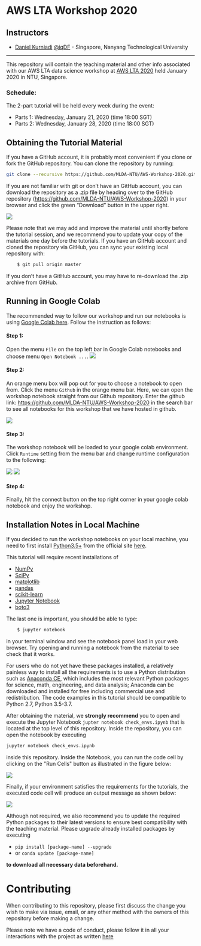 AWS LTA Workshop 2020
================================


Instructors
-----------

- [Daniel Kurniadi](https://www.linkedin.com/in/danielkur/)  [@iqDF](https://github.com/iqDF) - Singapore, Nanyang Technological University
---


This repository will contain the teaching material and other info associated with our AWS LTA data science workshop
at [AWS LTA 2020](https://github.com/MLDA-NTU) held January 2020 in NTU, Singapore.

### Schedule:

The 2-part tutorial will be held every week during the event:

- Parts 1: Wednesday, January 21, 2020 (time 18:00 SGT) 
- Parts 2: Wednesday, January 28, 2020 (time 18:00 SGT)


Obtaining the Tutorial Material
------------------


If you have a GitHub account, it is probably most convenient if you clone or
fork the GitHub repository. You can clone the repository by running:

```bash
git clone --recursive https://github.com/MLDA-NTU/AWS-Workshop-2020.git

```

 If you are not familiar with git or don’t have an
GitHub account, you can download the repository as a .zip file by heading over
to the GitHub repository (https://github.com/MLDA-NTU/AWS-Workshop-2020) in
your browser and click the green “Download” button in the upper right.

![](docs/assets/download-repo.png)

Please note that we may add and improve the material until shortly before the
tutorial session, and we recommend you to update your copy of the materials one
day before the tutorials. If you have an GitHub account and cloned the
repository via GitHub, you can sync your existing local repository with:

```bash
    $ git pull origin master
```

If you don’t have a GitHub account, you may have to re-download the .zip
archive from GitHub.


Running in Google Colab
------------------
The recommended way to follow our workshop and run our notebooks is using [Google Colab here](https://colab.research.google.com/). Follow the instruction as follows:

#### Step 1:
Open the menu `File` on the top left bar in Google Colab notebooks and choose menu `Open Notebook ...`.
![](docs/assets/gcolab1.png)

#### Step 2:
An orange menu box will pop out for you to choose a notebook to open from. Click the menu `Github` in the orange menu bar. Here, we can open the workshop notebook straight from our Github repository. Enter the github link: https://github.com/MLDA-NTU/AWS-Workshop-2020 in the search bar to see all notebooks for this workshop that we have hosted in github.

![](docs/assets/gcolab2.png)


#### Step 3:
The workshop notebook will be loaded to your google colab environment. Click `Runtime` setting from the menu bar and change runtime configuration to the following:

![](docs/assets/gcolab3.png)
![](docs/assets/gcolab4.png)

#### Step 4:
Finally, hit the connect button on the top right corner in your google colab notebook and enjoy the workshop.


Installation Notes in Local Machine
------------------
If you decided to run the workshop notebooks on your local machine, you need to first install [Python3.5+](https://www.python.org/downloads/) from the official site [here](https://www.python.org/downloads/).

This tutorial will require recent installations of

- [NumPy](http://www.numpy.org)
- [SciPy](http://www.scipy.org)
- [matplotlib](http://matplotlib.org)
- [pandas](http://pandas.pydata.org)
- [scikit-learn](http://scikit-learn.org/stable/)
- [Jupyter Notebook](http://jupyter.org)
- [boto3](https://boto3.readthedocs.io/)

The last one is important, you should be able to type:
``` bash
    $ jupyter notebook
```
in your terminal window and see the notebook panel load in your web browser.
Try opening and running a notebook from the material to see check that it works.

For users who do not yet have these  packages installed, a relatively
painless way to install all the requirements is to use a Python distribution
such as [Anaconda CE](http://store.continuum.io/ "Anaconda CE"), which includes
the most relevant Python packages for science, math, engineering, and
data analysis; Anaconda can be downloaded and installed for free
including commercial use and redistribution.
The code examples in this tutorial should be compatible to Python 2.7,
Python 3.5-3.7.

After obtaining the material, we **strongly recommend** you to open and execute
the Jupyter Notebook `jupter notebook check_envs.ipynb` that is located at the
top level of this repository. Inside the repository, you can open the notebook
by executing

```bash
jupyter notebook check_envs.ipynb
```

inside this repository. Inside the Notebook, you can run the code cell by
clicking on the "Run Cells" button as illustrated in the figure below:

![](docs/assets/check_env-1.png)


Finally, if your environment satisfies the requirements for the tutorials, the
executed code cell will produce an output message as shown below:

![](AWS/assets/check_env-2.png)

Although not required, we also recommend you to update the required Python
packages to their latest versions to ensure best compatibility with the
teaching material. Please upgrade already installed packages by executing

- `pip install [package-name] --upgrade`  
- or `conda update [package-name]`


**to download all necessary data beforehand.**


Contributing
=======

When contributing to this repository, please first discuss the change you wish to make via issue,
email, or any other method with the owners of this repository before making a change. 

Please note we have a code of conduct, please follow it in all your interactions with the project as written [here](docs/CONTRIBUTING.md)
